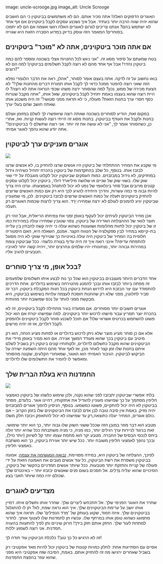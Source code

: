 image: uncle-scrooge.jpg
image_alt: Uncle Scrooge

האוגרים הדפוקים האלה! אתה מכיר אותם. הם לא משתמשים בביטקוין כי הם חושבים שהוא יהיה שווה הרבה יותר בעתיד. אבל איך נשכנע עסקים לקבל
ביטקוינים אם אף אחד לא ישתמש בהם? אנחנו צריכים לגרום לאוגרים האלה רגשי אשמה אם הם לא יתמכו בסוחרים! המאמר הזה עוסק בדיוק במדוע הסברה הזאת היא שגוייה.

## אם אתה מוכר ביטקוינים, אתה לא "מוכר" ביטקוינים
בטח שמעתם על סיפור מסוג זה. “אני ניגש לכל החנויות אצלי בשכונה ומספר להם כמה ביטקוין נהדר! אבל אף אחד מהם לא רוצה לקבל תשלומים בביטקוין! למה הם לא רוצים?”

בואו נחשוב על זה לדקה. אתה בעצם אומר לסוחר, “אהלן, ראה את הדבר הלגמרי נפלא הזה שאני רוצה להפטר ממנו! כדאי לך לקבל אותו תמורת דברים מהחנות שלך!” לא הצעת מכירה של ממש, נכון? למה שהסוחר ירצה משהו שכפי הנראה אתה לא רוצה? לוּ היית רוצה שהוא בעצמו באמת יתחיל לקבל ביטקוינים, שאל אותו, “אתה מקבל שטרות כסף חסרי ערך בחנות הזאת? מעולה, כי לא תראה ממני סטושי!” זה היה משכנע אותו שאתה חושב שהם בעלי ערך.

במקום זאת, הודיע לסוחרים בשכונה שאתה רוצה שיאפשרו לך לשלם במזומן אצלם בחנות ולקבל את העודף בביטקוין. בחנות מסוג זה הייתי רוצה לעשות קניות. ואז, אחרי כן, כשהסוחר אומר לך, “אני לא עושה את זה יותר. אני רוצה שתשלם לי בביטקוינים!” אתה יודע שהוא נהפך לאוגר אמיתי.

## אוגרים מעניקים ערך לביטקוין

<div class="my-4 text-center">
	<img class="img-fluid rounded d-block mx-auto" img-alt="Gold Bars" src="/static/img/mempool/im-hoarding-bitcoins-and-no-you-cant-have-any/gold-bars.jpg">
</div>

מי שקבע את המחיר ההתחלתי של ביטקוין היו אנשים שרצו להחזיק בו, לא אנשים שרצו לבזבז אותו. בנוסף, כל שלב בהתקדמות של ביטקוין בהכרח יתחיל כשיהיה גידול במחזיקים, לא גידול במבזבזים. כמות העסקים שביטקוין יכול לקלוט מוגבלת על ידי שווי שוק שלו. בשווי שוק של שניים או שלושה מיליארד דולר, ביטקוין יכול לקלוט עסקים קטנים מרובים אבל סחר בינלאומי של נפט לא יכול להתנהל באמצעותו. ערכו היה צריך להיות גבוה פי כמה עשרות, והדרך היחידה להגיע לכך היא רק אם כמות האנשים שרוצים להחזיק ביטקוינים תעלה על כמות האנשים שרוצים לבזבז ביטקוינים. לכן, מי שמעוניין שביטקוין יגיע להמונים לעולם לא ירצה שמחירו יֵרֵד. הוא צריך לרצות שכמות האוגרים רק תעלה.

אכן מחיר הביטקוין לעיתים יכול לעקוף באופן זמני את צמיחתו הריאלית, אבל זוהי רק תוצר לוואי של הההצלחה האדירה של ביטקוין. צפוי שטובין שמחירו עולה במהירות כמו זו של ביטקוין יכול לחוות מהלומות ושגעונות כשהוא עולה כי יהיה קשה להבחין בין עלייה בת-קיימא במחיר לבין ספקולציה של הטווח הקצר. אמנם, השאלה היא, האם היסטוריה חלופית בה המחיר של ביטקוין היה עולה באיטיות כך שטירוף שווקי לא היה מסוגל להתפתח עדיפה? אינני רואה איך זה היה עדיף בצורה כלשהי. ככל שביטקוין צומח במהירות גבוהה יותר, נצחונותיו יהיו שלמים ונחרצים יותר, ויהיה קשה יותר לאויביו הטבעיים להגיב אליו.

## בכל אופן, מי צריך סוחרים?

אחד הדברים היותר מעצבנים בביטקוין הוא שכל כך נוח לבצע איתו תשלומים שלפעמים זה מפתה ביותר לבזבז אותו ובכך להמנע מהטירחה בשימוש בדולרים. אחת הדרכים להתמודד עם יצר הבזבוז היא לדרוש הנחת ביטקוין בכל חנות המקבלת ביטקוין. דבר זה סביר לחלוטין, מפני שלא רק שהחנות חוסכת לעצמה עלויות בשימוש בביטקוין, היא מבקשת ממני לוותר על נכס שמשובח יותר מהותית.

אוגרים חשובים יותר מסוחרים. אם מסעדה בעיר מתחילה לקבל ביטקוינים, זה לא בהכרח יוצר תמריץ עבור מישהו לרכוש יותר ביטקוינים. למה שמישהו יטרח אם הוא יכול פשוט להשתמש בכרטיס אשראי שלו? אם תוכל לשכנע סוחר לקבל ביטקוינים ולהפסיק לקבל דולרים, אז זה יהיה מרשים.

אלא אם כן סוחר מציע מוצר שלא ניתן לרכוש בדולרים או לפחות מציע הנחה, הוא רק מיטיב עם ביטקוין בכך שהוא מעודד המשך אגירה. אם הוא ממיר באופן מיידי את הביטקוינים שהוא מקבל כתשלום לדולרים, ולקוחותיו קונים ביטקוין רק בשביל לשלם איתם בחנות שלו זמן קצר לאחר מכן, אז לאף אחד מהם היתה השפעה ישירה על הביקוש לביטקוין. הגיבור האמיתי הוא האוגר, שמאחורי הקלעים, שקונה מהסוחר ומאפשר לו להמיר את התשלומים שלו לדולרים.

## החמדנות היא בעלת הברית שלך

<div class="my-4 text-center">
	<img class="img-fluid rounded d-block mx-auto" img-alt="Dragon" src="/static/img/mempool/im-hoarding-bitcoins-and-no-you-cant-have-any/dragon.jpg">
</div>

בלתי אפשרי שביטקוין יתבזבז לפני שהוא נקנה, ולכן שימוש כלשהו של ביטקוין כאמצעי חליפין מסתמך על כך שמישהו מעוניין להגדיל את אחזקותיו, דהיינו אוגר. בלעדם, מסחר בביטקוין לא היה יכול להתקיים, פשוטו כמשמעו. בנוסף, הניסיון להפוך אוגרים למבזבזים יהיה מזיק. באמת אין סיבה טובה לבן אדם לבזבז את הביטקוינים שלו בזמן הקרוב – אם כולם אוגרים, המחיר יעלה כתוצאה,רק עד שמישהו לא יכול להתאפק ויבזבז חלק משלו.

מטבע הוא דבר מוזר במובן הזה שככל ששווי השוק שלו גבוה יותר, כך הוא יותר שימושי. זאת בניגוד לניירות ערך רגילים יותר, כמו מניה, כי מניה משתבחת ככל שהיא יותר זולה ביחס לנכסי הבסיס של החברה. מטבע יקר הוא מחמת עצמו יותר קל לשיווק (יותר נזיל), ובכך נהפך לאמצעי חליפין משובח יותר. ככל שיש יותר אגירת ביטקוין, כך הוא משתבח כאמצעי חליפין.

לפיכך, ההצלחה של ביטקוין היא, במידה מסויימת, [נבואה המגשימה את עצמה](http://konradsgraf.com/blog1/2013/11/7/hyper-monetization-reloaded-another-round-of-bubble-talk.html). אמונה בביטקוין משפרת את רשת הביטקוין, כל עוד אנשים מגבים את האמונה הזאת על ידי פעולה של קניית והחזקת יותר מטבעות. ככל שיותר אנשים חמדניים בהקשר של ביטקוין, הסיכויים שהוא יצליח גְדֵלִים. אל תסכים בשום פנים שאנשים יבזבזו יותר – באינטרס שלך שכולם יהיו כמה שיותר תאבי בצע.

## מצדיעים לאוגרים

שחרר את האוגר הפנימי שלך. אל תתכחש ליצרים שלך. שחרר אותו ותשלים איתו. דמיין אותו יושב על ערימת הביטקוינים שלך. איך הוא נראה שמח, לא? תן לו להתגלגל בביטקוינים שלך. איזה חמוד, שקוע בעותק של 'מרד הנפילים’ שלו. תראה איך שהוא מתמוגג כשהוא טומן אותו במרתף שלו. עכשיו תן לחמדנות שלו לעטוף אותך. לחדור למתחת לעור שלך. החזק אותם חזק בידך! חרוק שיניים ותן לפיך להתעוות בהעויה חמדנית. אני רוצה לשמוע יללות.

זה לא הרגיש כל כך טוב? כלכלת הביטקוין עוד תודה לך!

אסיים עם הסתייגות אחת: לחלק כמויות קטנות של ביטקוין יכול להיות מאד אפקטיבי רק בשביל שאחרים ירגישו מה זה להחזיק אותם. באמת, הסיבה שזה אפקטיבי היא מפני שהוא עוזר בהפצת החמדנות.

